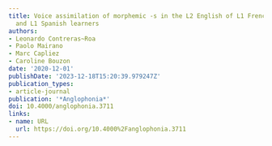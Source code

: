 ```yaml
---
title: Voice assimilation of morphemic -s in the L2 English of L1 French, L1 Italian
  and L1 Spanish learners
authors:
- Leonardo Contreras~Roa
- Paolo Mairano
- Marc Capliez
- Caroline Bouzon
date: '2020-12-01'
publishDate: '2023-12-18T15:20:39.979247Z'
publication_types:
- article-journal
publication: '*Anglophonia*'
doi: 10.4000/anglophonia.3711
links:
- name: URL
  url: https://doi.org/10.4000%2Fanglophonia.3711
---
```

